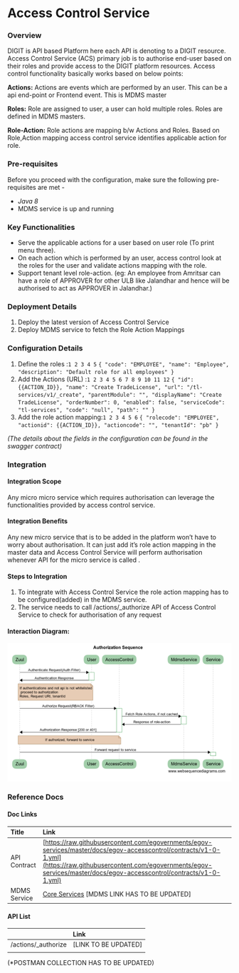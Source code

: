 # Access Control Service

### Overview <a id="Overview"></a>

DIGIT is API based Platform here each API is denoting to a DIGIT resource. Access Control Service \(ACS\) primary job is to authorise end-user based on their roles and provide access to the DIGIT platform resources. Access control functionality basically works based on below points:

**Actions:** Actions are events which are performed by an user. This can be a api end-point or Frontend event. This is MDMS master

**Roles:** Role are assigned to user, a user can hold multiple roles. Roles are defined in MDMS masters.

**Role-Action:** Role actions are mapping b/w Actions and Roles. Based on Role,Action  mapping access control service identifies applicable action for role.

### Pre-requisites <a id="Pre-requisites"></a>

Before you proceed with the configuration, make sure the following pre-requisites are met -

* _Java 8_
*  MDMS service is up and running

### Key Functionalities <a id="Key-Functionalities"></a>

* Serve the applicable actions for a user based on user role \(To print menu three\).
* On each action which is performed by an user, access control look at the roles for the user and validate actions mapping with the role.
* Support tenant level role-action. \(eg: An employee from Amritsar can have a role of APPROVER for other ULB like Jalandhar and hence will be authorised to act as APPROVER in Jalandhar.\)

### Deployment Details <a id="Deployment-Details"></a>

1. Deploy the latest version of Access Control Service
2. Deploy MDMS service to fetch the Role Action Mappings

### Configuration Details <a id="Configuration-Details"></a>

1. Define the roles :`1 2 3 4 5` `{ "code": "EMPLOYEE", "name": "Employee", "description": "Default role for all employees" }`
2. Add the Actions \(URL\) :`1 2 3 4 5 6 7 8 9 10 11 12` `{ "id": {{ACTION_ID}}, "name": "Create TradeLicense", "url": "/tl-services/v1/_create", "parentModule": "", "displayName": "Create TradeLicense", "orderNumber": 0, "enabled": false, "serviceCode": "tl-services", "code": "null", "path": "" }`
3. Add the role action mapping:`1 2 3 4 5 6` `{ "rolecode": "EMPLOYEE", "actionid": {{ACTION_ID}}, "actioncode": "", "tenantId": "pb" }`

_\(The details about the fields in the configuration can be found in the swagger contract\)_

### Integration <a id="Integration"></a>

#### Integration Scope <a id="Integration-Scope"></a>

Any micro micro service which requires authorisation can leverage  the functionalities provided by access control service.

#### Integration Benefits <a id="Integration-Benefits"></a>

Any new micro service that is to be added in the platform won’t have to worry about authorisation. It can just add it’s role action mapping in the master data and Access Control Service will perform authorisation whenever API for the micro service is called .

#### Steps to Integration <a id="Steps-to-Integration"></a>

1. To integrate with Access Control Service the role action mapping has to be configured\(added\) in the MDMS service.
2. The service needs to call /actions/\_authorize API of Access Control Service to check for authorisation of any request

#### Interaction Diagram:  <a id="Interaction-Diagram:"></a>

![](../../../.gitbook/assets/image%20%2878%29.png)

### Reference Docs <a id="Reference-Docs"></a>

#### Doc Links <a id="Doc-Links"></a>

| **Title**  | **Link** |
| :--- | :--- |
|  API Contract |  [https://raw.githubusercontent.com/egovernments/egov-services/master/docs/egov-accesscontrol/contracts/v1-0-1.yml](https://raw.githubusercontent.com/egovernments/egov-services/master/docs/egov-accesscontrol/contracts/v1-0-1.yml) |
|  MDMS Service | [Core Services](https://digit-discuss.atlassian.net/wiki/spaces/DD/pages/647299090/Core+Services)  \[MDMS LINK HAS TO BE UPDATED\] |

#### API List <a id="API-List"></a>

|  | **Link** |
| :--- | :--- |
|  /actions/\_authorize |  \[LINK TO BE UPDATED\] |
|  |  |

\(\*POSTMAN COLLECTION HAS TO BE UPDATED\)

